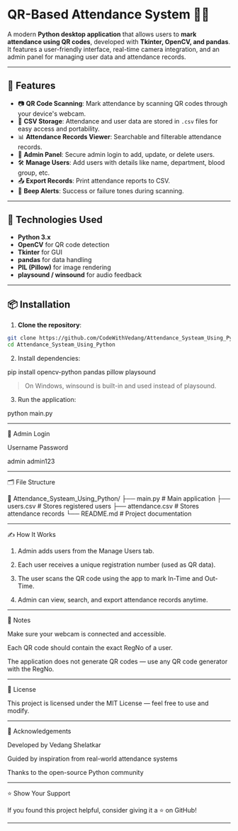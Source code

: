 # QR-Based Attendance System 🧾📸

A modern **Python desktop application** that allows users to **mark attendance using QR codes**, developed with **Tkinter, OpenCV, and pandas**. It features a user-friendly interface, real-time camera integration, and an admin panel for managing user data and attendance records.

---

## 🚀 Features

- 📷 **QR Code Scanning**: Mark attendance by scanning QR codes through your device's webcam.
- 📁 **CSV Storage**: Attendance and user data are stored in `.csv` files for easy access and portability.
- 📊 **Attendance Records Viewer**: Searchable and filterable attendance records.
- 🔐 **Admin Panel**: Secure admin login to add, update, or delete users.
- 🛠️ **Manage Users**: Add users with details like name, department, blood group, etc.
- 📤 **Export Records**: Print attendance reports to CSV.
- 🔔 **Beep Alerts**: Success or failure tones during scanning.

---

## 🧰 Technologies Used

- **Python 3.x**
- **OpenCV** for QR code detection
- **Tkinter** for GUI
- **pandas** for data handling
- **PIL (Pillow)** for image rendering
- **playsound / winsound** for audio feedback

---

## 📦 Installation

1. **Clone the repository**:

```bash
git clone https://github.com/CodeWithVedang/Attendance_Systeam_Using_Python.git
cd Attendance_Systeam_Using_Python
```
2. Install dependencies:



pip install opencv-python pandas pillow playsound

> On Windows, winsound is built-in and used instead of playsound.



3. Run the application:



python main.py


---

👤 Admin Login

Username	Password

admin	admin123



---

🗂️ File Structure

📁 Attendance_Systeam_Using_Python/
├── main.py                  # Main application
├── users.csv                # Stores registered users
├── attendance.csv           # Stores attendance records
└── README.md                # Project documentation


---

✍️ How It Works

1. Admin adds users from the Manage Users tab.


2. Each user receives a unique registration number (used as QR data).


3. The user scans the QR code using the app to mark In-Time and Out-Time.


4. Admin can view, search, and export attendance records anytime.




---

📌 Notes

Make sure your webcam is connected and accessible.

Each QR code should contain the exact RegNo of a user.

The application does not generate QR codes — use any QR code generator with the RegNo.



---

📜 License

This project is licensed under the MIT License — feel free to use and modify.


---

🙌 Acknowledgements

Developed by Vedang Shelatkar

Guided by inspiration from real-world attendance systems

Thanks to the open-source Python community



---

⭐ Show Your Support

If you found this project helpful, consider giving it a ⭐ on GitHub!

---


